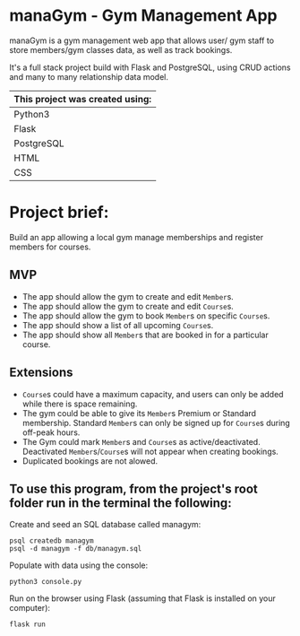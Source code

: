 # manaGym - Gym Management App
manaGym is a gym management web app that allows user/ gym staff to store members/gym classes data, as well as track bookings.

It's a full stack project build with Flask and PostgreSQL, using CRUD actions and many to many relationship data model.


| This project was created using: |
| :------------------------------ |
| Python3 |
| Flask |
| PostgreSQL |
| HTML |
| CSS |


# Project brief:

Build an app allowing a local gym manage memberships and register members for courses.

## MVP

- The app should allow the gym to create and edit `Member`s.
- The app should allow the gym to create and edit `Course`s.
- The app should allow the gym to book `Member`s on specific `Course`s.
- The app should show a list of all upcoming `Course`s.
- The app should show all `Member`s that are booked in for a particular course.

## Extensions

- `Course`s could have a maximum capacity, and users can only be added while there is space remaining.
- The gym could be able to give its `Member`s Premium or Standard membership. Standard `Member`s can only be signed up for `Course`s during off-peak hours.
- The Gym could mark `Member`s and `Course`s as active/deactivated. Deactivated `Member`s/`Course`s will not appear when creating bookings.
- Duplicated bookings are not alowed.


## To use this program, from the project's root folder run in the terminal the following:

Create and seed an SQL database called managym:
```
psql createdb managym
psql -d managym -f db/managym.sql
```

Populate with data using the console:
```
python3 console.py
```

Run on the browser using Flask (assuming that Flask is installed on your computer):
```
flask run
```

